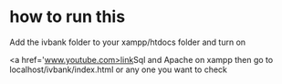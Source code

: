 <h1> how to run this </h1>

Add the ivbank folder to your xampp/htdocs folder and turn on 

<a href='www.youtube.com>link<a/>Sql and Apache on xampp then go to localhost/ivbank/index.html or any one you want to check

